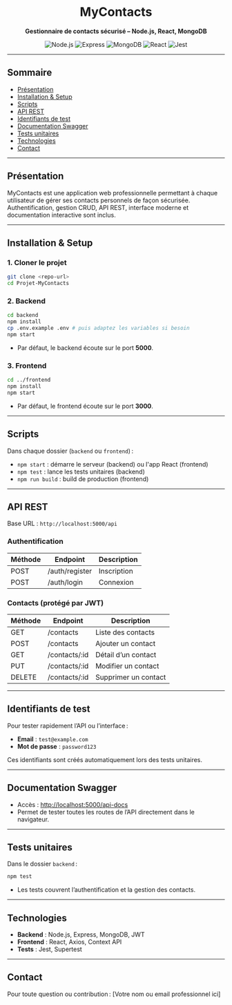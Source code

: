 <div align="center">
  <h1>MyContacts</h1>
  <p><strong>Gestionnaire de contacts sécurisé – Node.js, React, MongoDB</strong></p>
  <p>
    <img src="https://img.shields.io/badge/Node.js-18.x-green?logo=node.js" alt="Node.js">
    <img src="https://img.shields.io/badge/Express.js-4.x-black?logo=express" alt="Express">
    <img src="https://img.shields.io/badge/MongoDB-%5E6.0-brightgreen?logo=mongodb" alt="MongoDB">
    <img src="https://img.shields.io/badge/React-18.x-61dafb?logo=react" alt="React">
    <img src="https://img.shields.io/badge/Jest-tests-brightgreen?logo=jest" alt="Jest">
  </p>
</div>

---

## Sommaire
- [Présentation](#présentation)
- [Installation & Setup](#installation--setup)
- [Scripts](#scripts)
- [API REST](#api-rest)
- [Identifiants de test](#identifiants-de-test)
- [Documentation Swagger](#documentation-swagger)
- [Tests unitaires](#tests-unitaires)
- [Technologies](#technologies)
- [Contact](#contact)

---

## Présentation

MyContacts est une application web professionnelle permettant à chaque utilisateur de gérer ses contacts personnels de façon sécurisée. Authentification, gestion CRUD, API REST, interface moderne et documentation interactive sont inclus.

---

## Installation & Setup

### 1. Cloner le projet
```bash
git clone <repo-url>
cd Projet-MyContacts
```

### 2. Backend
```bash
cd backend
npm install
cp .env.example .env # puis adaptez les variables si besoin
npm start
```
- Par défaut, le backend écoute sur le port **5000**.

### 3. Frontend
```bash
cd ../frontend
npm install
npm start
```
- Par défaut, le frontend écoute sur le port **3000**.

---

## Scripts

Dans chaque dossier (`backend` ou `frontend`) :

- `npm start` : démarre le serveur (backend) ou l'app React (frontend)
- `npm test`  : lance les tests unitaires (backend)
- `npm run build` : build de production (frontend)

---

## API REST

Base URL : `http://localhost:5000/api`

### Authentification
| Méthode | Endpoint           | Description         |
|---------|--------------------|--------------------|
| POST    | /auth/register     | Inscription        |
| POST    | /auth/login        | Connexion          |

### Contacts (protégé par JWT)
| Méthode | Endpoint           | Description                |
|---------|--------------------|----------------------------|
| GET     | /contacts          | Liste des contacts         |
| POST    | /contacts          | Ajouter un contact         |
| GET     | /contacts/:id      | Détail d’un contact        |
| PUT     | /contacts/:id      | Modifier un contact        |
| DELETE  | /contacts/:id      | Supprimer un contact       |

---

## Identifiants de test

Pour tester rapidement l’API ou l’interface :

- **Email** : `test@example.com`
- **Mot de passe** : `password123`

Ces identifiants sont créés automatiquement lors des tests unitaires.

---

## Documentation Swagger

- Accès : [http://localhost:5000/api-docs](http://localhost:5000/api-docs)
- Permet de tester toutes les routes de l’API directement dans le navigateur.

---

## Tests unitaires

Dans le dossier `backend` :
```bash
npm test
```
- Les tests couvrent l’authentification et la gestion des contacts.

---

## Technologies
- **Backend** : Node.js, Express, MongoDB, JWT
- **Frontend** : React, Axios, Context API
- **Tests** : Jest, Supertest

---

## Contact

Pour toute question ou contribution : [Votre nom ou email professionnel ici]
